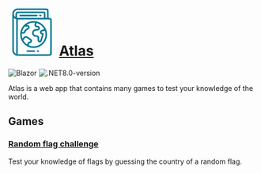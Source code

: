 # ![Atlas logo](./assets/icons/atlas.svg) [Atlas](atlas.pulsewave.dev)

![Blazor](https://img.shields.io/badge/blazor-blazor?style=flat&logo=blazor&color=purple)
![.NET8.0-version](https://img.shields.io/badge/.NET-8.0-9431ff)

Atlas is a web app that contains many games to test your knowledge of the world.

## Games

### [Random flag challenge](atlas.pulsewave.dev/flags/random)

Test your knowledge of flags by guessing the country of a random flag.

